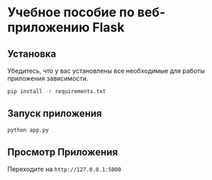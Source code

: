 # Учебное пособие по веб-приложению Flask

## Установка

Убедитесь, что у вас установлены все необходимые для работы приложения зависимости.

```bash
pip install -r requirements.txt
```

## Запуск приложения

```bash
python app.py
```

## Просмотр Приложения

Переходите на `http://127.0.0.1:5000`

